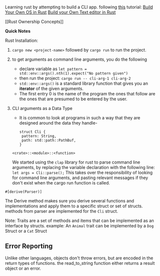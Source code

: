 Learning rust by attempting to build a CLI app. 
following [this](https://rust-cli.github.io/book/tutorial/cli-args.html) tutorial:
[Build Your Own OS in Rust](https://osblog.stephenmarz.com/)
[Build your Own Text editor in Rust](https://www.flenker.blog/hecto/)


[[Rust Ownership Concepts]]

**Quick Notes**

Rust Installation: 

1. `cargo new <project-name>` followed by `cargo run` to run the project. 
2. to get arguments as command line arguments, you do the following
	- declare variable as `let pattern = std::env::args().nth(1).expect("No pattern given")`
	- then run the project: `cargo run -- cli-arg-1 cli-arg-2`
	- `std::env::args()` is a standard library function that gives you an **iterator** of the given arguments. 
	- The first entry 0 is the name of the program the ones that follow are the ones that are presumed to be entered by the user. 
3. CLI arguments as a Data Type
	 - It is common to look at programs in such a way that they are designed around the data they handle-
		```
		struct Cli {
		 pattern: String,
		 path: std::path::PathBuf,
		}
		```

      `<crate>::<module>::<function>`
      

	We started using the `clap` library for rust to parse command line arguments, by replacing the variable declaration with the following line: 
		`let args = Cli::parse();`
	This takes over the responsibility of looking for command line arguments, and pasting relevant messages if they don't exist when the cargo run function is called. 


```
#[derive(Parser)]
```
The Derive method makes sure you derive several functions and implementations and apply them to a specific struct or set of structs. methods from parser are implemented for the `Cli` struct. 

Note: Traits are a set of methods and items that can be implemented as an interface by structs.
example: An `Animal` trait can be implemented by a `Dog` Struct or a `Cat` Struct



## Error Reporting

Unlike other languages, objects don't throw errors, but are encoded in the return types of functions. the read_to_string function either returns a result object or an error. 
